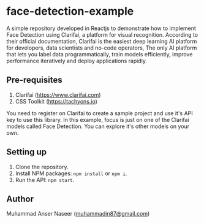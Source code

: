 # face-detection-example

A simple repository developed in Reactjs to demonstrate how to implement Face Detection using Clarifai, a platform for visual recognition. According to their official documentation, Clarifai is the easiest deep learning AI platform for developers, data scientists and no-code operators, The only AI platform that lets you label data programmatically, train models efficiently, improve performance iteratively and deploy applications rapidly.

## Pre-requisites

1. Clarifai (https://www.clarifai.com)
2. CSS Toolkit (https://tachyons.io)

You need to register on Clarifai to create a sample project and use it's API key to use this library. In this example, focus is just on one of the Clarifai models called Face Detection. You can explore it's other models on your own. 

## Setting up

1. Clone the repository.
2. Install NPM packages: `npm install` or `npm i`.
3. Run the API: `npm start`.

## Author

Muhammad Anser Naseer (muhammadin87@gmail.com)
